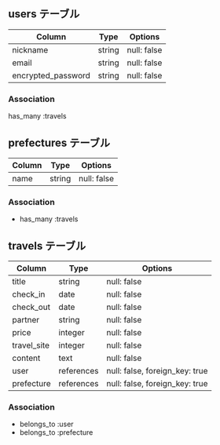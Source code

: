 ## users テーブル

| Column             | Type       | Options                        |
| ------------------ | ---------- | ------------------------------ |
| nickname           | string     | null: false                    |
| email              | string     | null: false                    |
| encrypted_password | string     | null: false                    | 

### Association

has_many :travels


## prefectures テーブル

| Column             | Type       | Options                        |
| ------------------ | ---------- | ------------------------------ |
| name               | string     | null: false                    |

### Association

- has_many :travels


## travels テーブル

| Column             | Type       | Options                        |
| ------------------ | ---------- | ------------------------------ |
| title              | string     | null: false                    |
| check_in           | date       | null: false                    |
| check_out          | date       | null: false                    |
| partner            | string     | null: false                    |
| price              | integer    | null: false                    |
| travel_site        | integer    | null: false                    |
| content            | text       | null: false                    |
| user               | references | null: false, foreign_key: true | 
| prefecture        | references | null: false, foreign_key: true | 

### Association

- belongs_to :user
- belongs_to :prefecture